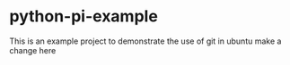 # python-pi-example
This is an example project to demonstrate the use of git in ubuntu
make a change here
